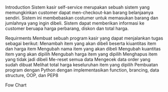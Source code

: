 Introduction
Sistem kasir self-service merupakan sebuah sistem yang memungkinkan customer dapat men-checkout-kan barang belanjaanya sendiri. Sistem ini membebaskan costumer untuk memasukan barang dan jumlahnya yang ingin dibeli. Sistem dapat memberikan informasi ke customer beruapa harga perbarang, diskon dan total harga.

Requirments
Membuat sebuah program kasir yang dapat menjalankan tugas sebagai berikut:
    Menambah item yang akan dibeli beserta kiuantitas item dan harga item
    Mengubah nama item yang akan dibeli
    Mengubah kuantitas item yang akan dipilih
    Mengubah harga item yang dipilih
    Menghapus item yang tidak jadi dibeli
    Me-reset semua data
    Mengecek data order yang sudah dibuat
    Melihat total harga keseluruhan item yang dipilih
Pembuatan program dengan Python dengan implementasikan function, brancing, data structure, OOP, dan PEP8

Fow Chart